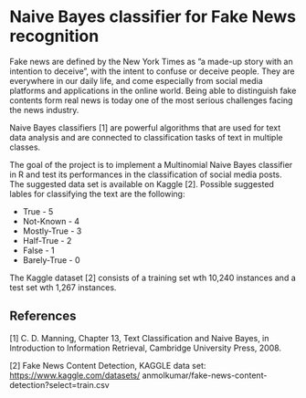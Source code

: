 # Naive Bayes classifier for Fake News recognition

Fake news are defined by the New York Times as ”a made-up story with an intention to deceive”, with the intent to confuse or deceive people.
They are everywhere in our daily life, and come especially from social media platforms and applications in the online world.
Being able to distinguish fake contents form real news is today one of the most serious challenges facing the news industry.

Naive Bayes classifiers [1] are powerful algorithms that are used for text data analysis and are connected to classification tasks of text in multiple classes.

The goal of the project is to implement a Multinomial Naive Bayes classifier in R and test its performances in the classification of social media posts.
The suggested data set is available on Kaggle [2].
Possible suggested lables for classifying the text are the following:
* True - 5
* Not-Known - 4
* Mostly-True - 3
* Half-True - 2
* False - 1
* Barely-True - 0

The Kaggle dataset [2] consists of a training set wth 10,240 instances and a test set wth 1,267 instances.


## References
[1] C. D. Manning, Chapter 13, Text Classification and Naive Bayes, in Introduction to Information Retrieval, Cambridge University Press, 2008.

[2] Fake News Content Detection, KAGGLE data set: https://www.kaggle.com/datasets/ anmolkumar/fake-news-content-detection?select=train.csv